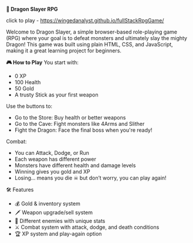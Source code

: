 
**🐉 Dragon Slayer RPG**

click to play - https://wingedanalyst.github.io/fullStackRpgGame/

Welcome to Dragon Slayer, a simple browser-based role-playing game (RPG) where your goal is to defeat monsters and ultimately slay the mighty Dragon!
This game was built using plain HTML, CSS, and JavaScript, making it a great learning project for beginners.


**🎮 How to Play**
You start with:
- 0 XP
- 100 Health
- 50 Gold
- A trusty Stick as your first weapon

Use the buttons to:
- Go to the Store: Buy health or better weapons
- Go to the Cave: Fight monsters like 4Arms and Slither
- Fight the Dragon: Face the final boss when you're ready!

Combat:
- You can Attack, Dodge, or Run
- Each weapon has different power
- Monsters have different health and damage levels
- Winning gives you gold and XP
- Losing... means you die ☠ but don’t worry, you can play again!

🛠️ Features
- 💰 Gold & inventory system
- 🗡️ Weapon upgrade/sell system
- 🧌 Different enemies with unique stats
- ⚔️ Combat system with attack, dodge, and death conditions
- 🏆 XP system and play-again option